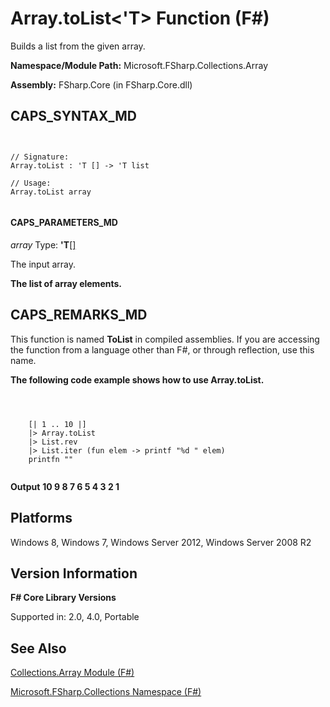 # Array.toList<'T> Function (F#)

Builds a list from the given array.

**Namespace/Module Path:** Microsoft.FSharp.Collections.Array

**Assembly:** FSharp.Core (in FSharp.Core.dll)


## CAPS_SYNTAX_MD



```


// Signature:
Array.toList : 'T [] -> 'T list

// Usage:
Array.toList array


```



#### CAPS_PARAMETERS_MD
*array*
Type: **'T**[[]](http://msdn.microsoft.com/en-us/library/def20292-9aae-4596-9275-b94e594f8493)


The input array.



**The list of array elements.**
## CAPS_REMARKS_MD
This function is named **ToList** in compiled assemblies. If you are accessing the function from a language other than F#, or through reflection, use this name.

**The following code example shows how to use Array.toList.**


```



    [| 1 .. 10 |]
    |> Array.toList
    |> List.rev
    |> List.iter (fun elem -> printf "%d " elem)
    printfn ""


```



**Output**
**10 9 8 7 6 5 4 3 2 1**
## Platforms
Windows 8, Windows 7, Windows Server 2012, Windows Server 2008 R2


## Version Information
**F# Core Library Versions**

Supported in: 2.0, 4.0, Portable




## See Also
[Collections.Array Module &#40;F&#35;&#41;](Collections.Array+Module+%28F%23%29.md)

[Microsoft.FSharp.Collections Namespace &#40;F&#35;&#41;](Microsoft.FSharp.Collections+Namespace+%28F%23%29.md)

